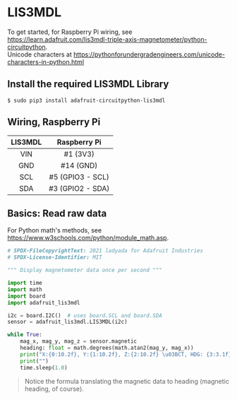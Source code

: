 # LIS3MDL

To get started, for Raspberry Pi wiring, see <https://learn.adafruit.com/lis3mdl-triple-axis-magnetometer/python-circuitpython>.  
Unicode characters at <https://pythonforundergradengineers.com/unicode-characters-in-python.html>

## Install the required LIS3MDL Library
```
$ sudo pip3 install adafruit-circuitpython-lis3mdl
```
## Wiring, Raspberry Pi
| LIS3MDL | Raspberry Pi |
|:-------:|:------------:|
|   VIN   |   #1 (3V3)   |
|   GND   |  #14 (GND)   |
| SCL     | #5 (GPIO3 - SCL) |
|   SDA   | #3 (GPIO2 - SDA) |

## Basics: Read raw data
For Python math's methods, see <https://www.w3schools.com/python/module_math.asp>.
```python
# SPDX-FileCopyrightText: 2021 ladyada for Adafruit Industries
# SPDX-License-Identifier: MIT

""" Display magnetometer data once per second """

import time
import math
import board
import adafruit_lis3mdl

i2c = board.I2C()  # uses board.SCL and board.SDA
sensor = adafruit_lis3mdl.LIS3MDL(i2c)

while True:
    mag_x, mag_y, mag_z = sensor.magnetic
    heading: float = math.degrees(math.atan2(mag_y, mag_x)) 
    print("X:{0:10.2f}, Y:{1:10.2f}, Z:{2:10.2f} \u03BCT, HDG: {3:3.1f}".format(mag_x, mag_y, mag_z, heading))
    print("")
    time.sleep(1.0)

```
> Notice the formula translating the magnetic data to heading (magnetic heading, of course).
 

